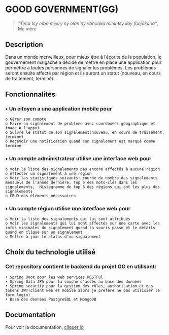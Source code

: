 # GOOD GOVERNMENT(GG)
>*"Tena tsy mba mijery ny olan'ny vahoaka mihintsy ilay fanjakana"*, Ma mère

## Description
Dans un monde merveilleux, pour mieux être à l’écoute de la population, le gouvernement malgache a décidé de mettre en place une application pour permettre à toutes personnes de signaler les problèmes.
Les problèmes seront ensuite affecté par région et ils auront un statut (nouveau, en cours de traitement, terminé).
## Fonctionnalités

### • Un citoyen a une application mobile pour
    o Gérer son compte
    o Faire un signalement de problème avec coordonées géographique et image à l'appui
    o Suivre le statut de son signalement(nouveau, en cours de traitement, terminé)
    o Reçevoir une notification quand son signalement est marqué comme terminé 


### • Un compte administrateur utilise une interface web pour
    o Voir la liste des signalements pas encore affectés à aucune région
    o Affecter un signalement à une région
    o Voir les statistiques suivants: courbe de nombre des signalements mensuels de l'année dernière, Top 5 des mots-clés dans les signalements,  Histogramme de top 6 des régions qui ont les plus des signalements
    o CRUD des éléments nécessaires


### • Un compte région utilise une interface web pour
    o Voir la liste des signalements qui lui sont attribués
    o Voir les signalements qui lui sont affectés sur une carte avec les infos minimales du signalement quand la souris passe et le détails quand on clique sur un signalement
    o Mettre à jour le status d'un signalement

## Choix du technologie utilisé
### Cet repository contient le backend du projet GG en utilisant:
    • Spring Boot pour les web services RESTFul
    • Spring Data JPA pour la couche d'accès au base des données
    • Spring security pour la gestion des rôles, authorisation et des tokens JWT(client web et mobile alors je prefere ne pas utilisier le form login)
    • Base des données PostgreSQL et MongoDB

## Documentation
Pour voir la documentation, [cliquer ici](documentation.pdf)